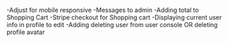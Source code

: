 -Adjust for mobile responsive
-Messages to admin
-Adding total to Shopping Cart
-Stripe checkout for Shopping cart
-Displaying current user info in profile to edit
-Adding deleting user from user console OR deleting profile avatar
